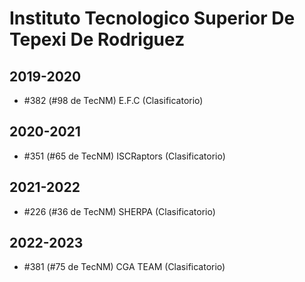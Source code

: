 # Instituto Tecnologico Superior De Tepexi De Rodriguez

## 2019-2020

- #382 (#98 de TecNM) E.F.C (Clasificatorio)

## 2020-2021

- #351 (#65 de TecNM) ISCRaptors (Clasificatorio)

## 2021-2022

- #226 (#36 de TecNM) SHERPA (Clasificatorio)

## 2022-2023

- #381 (#75 de TecNM) CGA TEAM (Clasificatorio)


